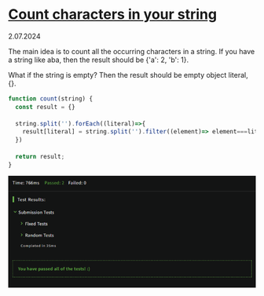 # [Count characters in your string](https://www.codewars.com/kata/52efefcbcdf57161d4000091/train/javascript)
2.07.2024

The main idea is to count all the occurring characters in a string. If you have a string like aba, then the result should be {'a': 2, 'b': 1}.

What if the string is empty? Then the result should be empty object literal, {}.

```js
function count(string) {
  const result = {}

  string.split('').forEach((literal)=>{
    result[literal] = string.split('').filter((element)=> element===literal).length
  })

  return result;
}
```
![img.png](img.png)
